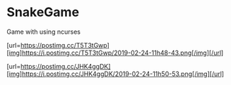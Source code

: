 # SnakeGame
Game with using ncurses

[url=https://postimg.cc/T5T3tGwp][img]https://i.postimg.cc/T5T3tGwp/2019-02-24-11h48-43.png[/img][/url]

[url=https://postimg.cc/JHK4ggDK][img]https://i.postimg.cc/JHK4ggDK/2019-02-24-11h50-53.png[/img][/url]
